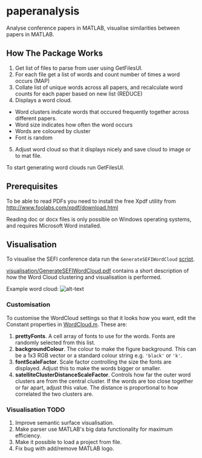 paperanalysis
=============

Analyse conference papers in MATLAB, visualise similarities between papers in MATLAB.


How The Package Works
----------------------

1. Get list of files to parse from user using GetFilesUI.
2. For each file get a list of words and count number of times a word occurs (MAP)
3. Collate list of unique words across all papers, and recalculate word counts for each paper based on new list (REDUCE)
4. Displays a word cloud. 
  * Word clusters indicate words that occured frequently together across different papers. 
  * Word size indicates how often the word occurs
  * Words are coloured by cluster
  * Font is random
5. Adjust word cloud so that it displays nicely and save cloud to image or to mat file.

To start generating word clouds run GetFilesUI.

Prerequisites
-------------
To be able to read PDFs you need to install the free Xpdf utility from http://www.foolabs.com/xpdf/download.html

Reading doc or docx files is only possible on Windows operating systems, and requires Microsoft Word installed.

Visualisation
-------------

To visualise the SEFI conference data run the `GenerateSEFIWordCloud` [script](./visualisation/GenerateSEFIWordCloud.m).

[visualisation/GenerateSEFIWordCloud.pdf](./visualisation/GenerateSEFIWordCloud.pdf) contains a short description of how the Word Cloud clustering and visualisation is performed.

Example word cloud:
![alt-text](https://raw.githubusercontent.com/drjs/paperanalysis/master/images/75WordsCloudBlack.png "sample word cloud")

### Customisation

To customise the WordCloud settings so that it looks how you want, edit the Constant properties in [WordCloud.m](./visualisation/WordCloud.m).
These are:

1. **prettyFonts**. A cell array of fonts to use for the words. Fonts are randomly selected from this list.
2. **backgroundColour**. The colour to make the figure background. This can be a 1x3 RGB vector or a standard colour string e.g. `'black'` or `'k'`.
3. **fontScaleFactor**. Scale factor controlling the size the fonts are displayed. Adjust this to make the words bigger or smaller.
4. **satelliteClusterDistanceScaleFactor**. Controls how far the outer word clusters are from the central cluster. If the words are too close together or far apart, adjust this value. The distance is proportional to how correlated the two clusters are.

### Visualisation TODO

1. Improve semantic surface visualisation.
5. Make parser use MATLAB's big data functionality for maximum efficiency.
7. Make it possible to load a project from file.
1. Fix bug with add/remove MATLAB logo.

